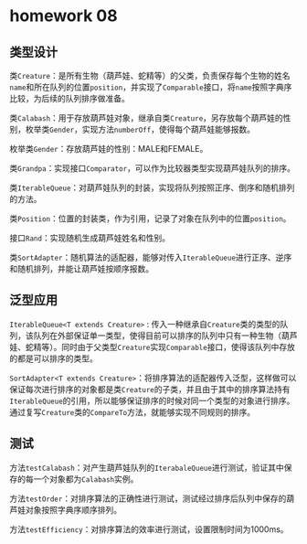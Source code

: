# homework 08

## 类型设计
类`Creature`：是所有生物（葫芦娃、蛇精等）的父类，负责保存每个生物的姓名`name`和所在队列的位置`position`，并实现了`Comparable`接口，将`name`按照字典序比较，为后续的队列排序做准备。    

类`Calabash`：用于存放葫芦娃对象，继承自类`Creature`，另存放每个葫芦娃的性别，枚举类`Gender`，实现方法`numberOff`，使得每个葫芦娃能够报数。

枚举类`Gender`：存放葫芦娃的性别：MALE和FEMALE。

类`Grandpa`：实现接口`Comparator`，可以作为比较器类型实现葫芦娃队列的排序。

类`IterableQueue`：对葫芦娃队列的封装，实现将队列按照正序、倒序和随机排列的方法。

类`Position`：位置的封装类，作为引用，记录了对象在队列中的位置`position`。

接口`Rand`：实现随机生成葫芦娃姓名和性别。

类`SortAdapter`：随机算法的适配器，能够对传入`IterableQueue`进行正序、逆序和随机排列，并能让葫芦娃按顺序报数。

## 泛型应用
`IterableQueue<T extends Creature>` : 传入一种继承自`Creature`类的类型的队列，该队列在外部保证单一类型，使得目前可以排序的队列中只有一种生物（葫芦娃、蛇精等）。同时由于父类型`Creature`实现`Comparable`接口，使得该队列中存放的都是可以排序的类型。

`SortAdapter<T extends Creature>`：将排序算法的适配器传入泛型，这样做可以保证每次进行排序的对象都是类`Creature`的子类，并且由于其中的排序算法持有`IterableQueue`的引用，所以能够保证排序的时候对同一个类型的对象进行排序。通过复写`Creature`类的`CompareTo`方法，就能够实现不同规则的排序。

## 测试
方法`testCalabash`：对产生葫芦娃队列的`IterabaleQueue`进行测试，验证其中保存的每一个对象都为`Calabash`实例。

方法`testOrder`：对排序算法的正确性进行测试，测试经过排序后队列中保存的葫芦娃对象按照字典序顺序排列。

方法`testEfficiency`：对排序算法的效率进行测试，设置限制时间为1000ms。